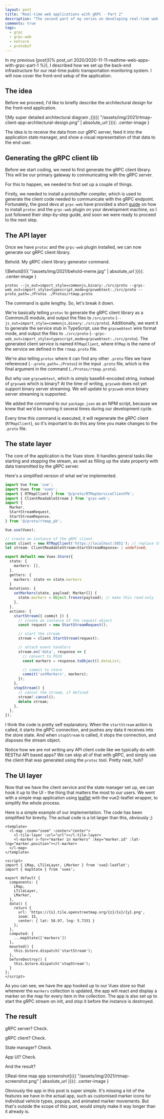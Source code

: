 ```yaml
---
layout: post
title: "Real-time web applications with gRPC - Part 2"
description: "The second part of my series on developing real-time web applications with gRPC."
comments: true
tags:
  - grpc
  - grpc-web
  - netcore
  - protobuf
---
```


In my previous [post]({% post_url 2020/2020-11-11-realtime-web-apps-with-grpc-part-1 %}), I described how we set up the back-end infrastructure for our real-time public transportation monitoring system. I will now cover the front-end setup of the application.

## The idea

Before we proceed, I'd like to briefly describe the architectural design for the front-end application.

![My super detailed architectural diagram ;)]({{ "/assets/img/2021/rtmap-client-app-architectural-design.png" | absolute_url }}){: .center-image }

The idea is to receive the data from our gRPC server, feed it into the application state manager, and show a visual representation of that data to the end user.

<!--more-->

## Generating the gRPC client lib

Before we start coding, we need to first generate the gRPC client library. This will be our primary gateway to communicating with the gRPC server.

For this to happen, we needed to first set up a couple of things.

Firstly, we needed to install a protobuffer compiler, which is used to generate the client code needed to communicate with the gRPC endpoint. Fortunately, the good devs at `grpc-web` have provided a short [guide](https://github.com/grpc/grpc-web#code-generator-plugin) on how to install `protoc` and the `grpc-web` plugin on your development machine, so I just followed their step-by-step guide, and soon we were ready to proceed to the next step.

## The API layer

Once we have `protoc` and the `grpc-web` plugin installed, we can now generate our gRPC client library.

Behold. My gRPC client library generator command.

![Behold]({{ "/assets/img/2021/behold-meme.jpg" | absolute_url }}){: .center-image }

```
protoc --js_out=import_style=commonjs,binary:./src/proto --grpc-web_out=import_style=typescript,mode=grpcwebtext:./src/proto --proto_path=./Protos ./Protos/rtmap.proto
```

The command is quite lengthy. So, let's break it down.

We're basically telling `protoc` to generate the gRPC client library as a CommonJS module, and output the files to `/src/proto` (`--js_out=import_style=commonjs,binary:./src/proto`). Additionally, we want it to generate the service stub in TypeScript, use the `grpcwebtext` wire format mode, and output the files to `./src/proto` (`--grpc-web_out=import_style=typescript,mode=grpcwebtext:./src/proto`). The generated client service is named `RTMapClient`, where `RTMap` is the name of the service we defined in the `rtmap.proto` file.

We're also telling `protoc` where it can find any other `.proto` files we have referenced (`--proto_path=./Protos`) in the input `.proto` file, which is the final argument in the command (`./Protos/rtmap.proto`).

But why use `grpcwebtext`, which is simply base64-encoded string, instead of `grpcweb` which is binary? At the time of writing, `grpcweb` does not yet support binary server streaming. We will update to `grpcweb` once binary server streaming is supported.

We added the command to our `package.json` as an NPM script, because we knew that we'd be running it several times during our development cycle.

Every time this command is executed, it will regenerate the gRPC client (`RTMapClient`), so it's important to do this any time you make changes to the `.proto` file.

## The state layer

The core of the application is the Vuex store. It handles general tasks like starting and stopping the stream, as well as filling up the state property with data transmitted by the gRPC server.

Here's a simplified version of what we've implemented.

```ts
import Vue from 'vue';
import Vuex from 'vuex';
import { RTMapClient } from '@/proto/RTMapServiceClientPb';
import { ClientReadableStream } from 'grpc-web';
import {
  Marker,
  StartStreamRequest,
  StartStreamReponse,
} from '@/proto/rtmap_pb';

Vue.use(Vuex);

// create an instance of the gRPC client
const client = new RTMapClient('https://localhost:5051'); // replace this with your gRPC server path
let stream: ClientReadableStream<StartStreamReponse> | undefined;

export default new Vuex.Store({
  state: {
    markers: [],
  },
  getters: {
    markers: state => state.markers
  }
  mutations: {
    setMarkers(state, payload: Marker[]) {
      state.markers = Object.freeze(payload); // make this read-only
    },
  },
  actions: {
    startStream({ commit }) {
      // create an instance of the request object
      const request = new StartStreamRequest();

      // start the stream
      stream = client.StartStream(request);

      // attach event handlers
      stream.on('data', response => {
        // convert to POJO
        const markers = response.toObject().dataList;

        // commit to store
        commit('setMarkers', markers);
      });
    },
    stopStream() {
      // cancel the stream, if defined
      stream?.cancel();
      delete stream;
    },
  },
});
```

I think the code is pretty self explanatory. When the `startStream` action is called, it starts the gRPC connection, and pushes any data it receives into the store state. And when `stopStream` is called, it stops the connection, and disposes the stream object.

Notice how we are not writing any API client code like we typically do with RESTful API based apps? We can skip all of that with gRPC, and simply use the client that was generated using the `protoc` tool. Pretty neat, huh?

## The UI layer

Now that we have the client service and the state manager set up, we can hook it up to the UI - the thing that matters the most to our users. We went with a simple map application using [leaflet](https://leafletjs.com/) with the vue2-leaflet wrapper, to simplify the whole process.

Here is a simple example of our implementation. The code has been simplified for brevity. The actual code is a lot larger than this, obviously ;)

```vue
<template>
  <l-map :zoom="zoom" :center="center">
    <l-tile-layer :url="url"></l-tile-layer>
    <l-marker v-for="marker in markers" :key="marker.id" :lat-lng="marker.position"></l-marker>
  </l-map>
</template>

<script>
import { LMap, LTileLayer, LMarker } from 'vue2-leaflet';
import { mapState } from 'vuex';

export default {
  components: {
    LMap,
    LTileLayer,
    LMarker,
  },
  data() {
    return {
      url: 'https://{s}.tile.openstreetmap.org/{z}/{x}/{y}.png',
      zoom: 15,
      center: { lat: 58.97, lng: 5.7331 }
    };
  },
  computed: {
    ...mapState(['markers'])
  },
  mounted() {
    this.$store.dispatch('startStream');
  },
  beforeDestroy() {
    this.$store.dispatch('stopStream');
  }
};
</script>
```

As you can see, we have the app hooked up to our Vuex store so that whenever the `markers` collection is updated, the app will react and display a marker on the map for every item in the collection. The app is also set up to start the gRPC stream on init, and stop it before the instance is destroyed.

## The result

gRPC server? Check.

gRPC client? Check.

State manager? Check.

App UI? Check.

And the result?

![Real-time map app screenshot]({{ "/assets/img/2021/rtmap-screenshot.png" | absolute_url }}){: .center-image }

Obviously the app in this post is super simple. It's missing a lot of the features we have in the actual app, such as customised marker icons for individual vehicle types, popups, and animated marker movements. But that's outside the scope of this post, would simply make it way longer than it already is.
